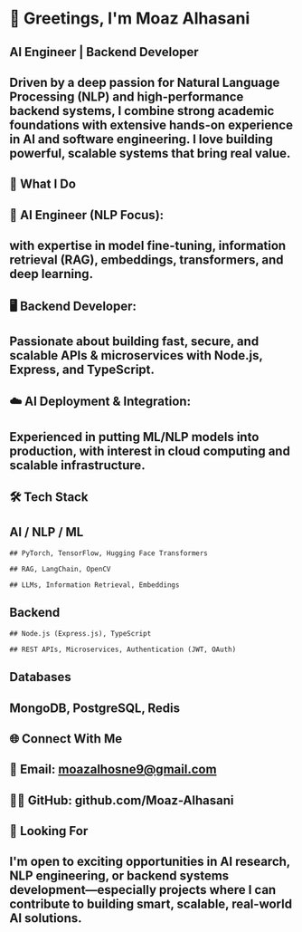 # 👋 Greetings, I'm Moaz Alhasani
## AI Engineer | Backend Developer

## Driven by a deep passion for Natural Language Processing (NLP) and high-performance backend systems, I combine strong academic foundations with extensive hands-on experience in AI and software engineering. I love building powerful, scalable systems that bring real value.

## 💼 What I Do
## 🧠 AI Engineer (NLP Focus):
## with expertise in model fine-tuning, information retrieval (RAG), embeddings, transformers, and deep learning.

## 🖥️ Backend Developer:
## Passionate about building fast, secure, and scalable APIs & microservices with Node.js, Express, and TypeScript.

## ☁️ AI Deployment & Integration:
## Experienced in putting ML/NLP models into production, with interest in cloud computing and scalable infrastructure.

## 🛠️ Tech Stack
  ## AI / NLP / ML
    ## PyTorch, TensorFlow, Hugging Face Transformers

    ## RAG, LangChain, OpenCV

    ## LLMs, Information Retrieval, Embeddings

  ## Backend
    ## Node.js (Express.js), TypeScript

    ## REST APIs, Microservices, Authentication (JWT, OAuth)

 ## Databases
   ## MongoDB, PostgreSQL, Redis

## 🌐 Connect With Me
 ## 📧 Email: moazalhosne9@gmail.com

 ## 🧑‍💻 GitHub: github.com/Moaz-Alhasani

## 🔭 Looking For
  ## I'm open to exciting opportunities in AI research, NLP engineering, or backend systems development—especially projects where I can contribute to building smart, scalable, real-world AI solutions.



